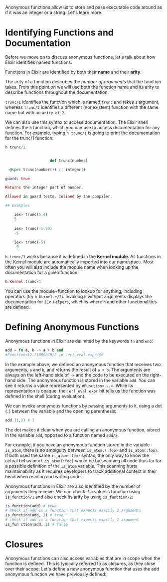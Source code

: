 Anonymous functions allow us to store and pass executable code around as if it was an integer or a string. Let's learn more.

# Identifying Functions and Documentation
Before we move on to discuss anonymous functions, let's talk about how Elixir identifies named functions.

Functions in Elixir are identified by both their **name** and their **arity**. 

The arity of a function describes the *number of arguments* that the function takes. From this point on we will use both the function name and its arity to describe functions throughout the documentation. 

`trunc/1` identifies the function which is named `trunc` and takes `1` argument, whereas `trunc/2` identifies a different (nonexistent) function with the same name but with an `arity of 2`.

We can also use this syntax to access documentation. The Elixir shell defines the `h` function, which you can use to access documentation for any function. For example, typing `h trunc/1` is going to print the documentation for the trunc/1 function:

```elixir
h trunc/1


                    def trunc(number)                                

  @spec trunc(number()) :: integer()

guard: true

Returns the integer part of number.

Allowed in guard tests. Inlined by the compiler.

## Examples

    iex> trunc(5.4)
    5
    
    iex> trunc(-5.99)
    -5
    
    iex> trunc(-5)
    -5

```

`h trunc/1` works because it is defined in the **Kernel module**. All functions in the Kernel module are automatically imported into our namespace. Most often you will also include the module name when looking up the documentation for a given function:

```elixir
h Kernel.trunc/1
```

You can use the module+function to lookup for anything, including operators (try `h Kernel.+/2`). Invoking `h` without arguments displays the documentation for `IEx.Helpers`, which is where `h` and other functionalities are defined.

# Defining Anonymous Functions
Anonymous functions in Elixir are delimited by the keywords `fn` and `end`:

```elixir
add = fn a, b -> a + b end
#Function<12.71889879/2 in :erl_eval.expr/5>
```

In the example above, we defined an anonymous function that receives two arguments, `a` and `b`, and returns the result of `a + b`. The arguments are always on the left-hand side of `->` and the code to be executed on the right-hand side. The anonymous function is stored in the variable `add`. You can see it returns a value represented by `#Function<...>`. While its representation is opaque, the `:erl_eval.expr` bit tells us the function was defined in the shell (during evaluation).

We can invoke anonymous functions by passing arguments to it, using a dot (`.`) between the variable and the opening parenthesis:

```elixir
add.(1,2) # 3
```

The dot makes it clear when you are calling an anonymous function, stored in the variable `add`, opposed to a function named `add/2`. 

For example, if you have an anonymous function stored in the variable `is_atom`, there is no ambiguity between `is_atom.(:foo)` and `is_atom(:foo)`. If both used the same `is_atom(:foo)` syntax, the only way to know the actual behavior `of is_atom(:foo)` would be by scanning all code thus far for a possible definition of the `is_atom` variable. This scanning hurts maintainability as it requires developers to track additional context in their head when reading and writing code.

Anonymous functions in Elixir are also identified by the number of arguments they receive. We can check if a value is function using `is_function/1` and also check its arity by using `is_function/2`:

```elixir
is_function(add) # true
# check if add is a function that expects exactly 2 arguments
is_function(add, 2) # true
# check if add is a function that expects exactly 1 argument
is_fun ction(add, 1) # false
```

# Closures

Anonymous functions can also access variables that are in scope when the function is defined. This is typically referred to as closures, as they close over their scope. Let's define a new anonymous function that uses the add anonymous function we have previously defined: